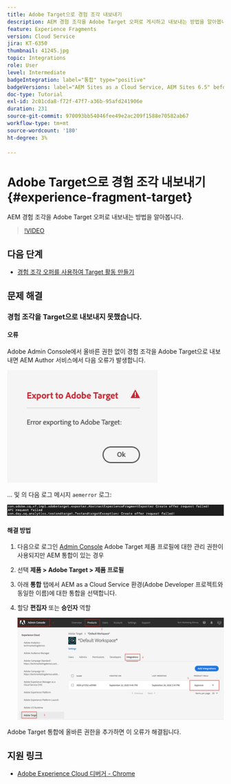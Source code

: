 ```yaml
---
title: Adobe Target으로 경험 조각 내보내기
description: AEM 경험 조각을 Adobe Target 오퍼로 게시하고 내보내는 방법을 알아봅니다.
feature: Experience Fragments
version: Cloud Service
jira: KT-6350
thumbnail: 41245.jpg
topic: Integrations
role: User
level: Intermediate
badgeIntegration: label="통합" type="positive"
badgeVersions: label="AEM Sites as a Cloud Service, AEM Sites 6.5" before-title="false"
doc-type: Tutorial
exl-id: 2c01cda8-f72f-47f7-a36b-95afd241906e
duration: 231
source-git-commit: 970093bb54046fee49e2ac209f1588e70582ab67
workflow-type: tm+mt
source-wordcount: '180'
ht-degree: 3%

---
```


# Adobe Target으로 경험 조각 내보내기 {#experience-fragment-target}

AEM 경험 조각을 Adobe Target 오퍼로 내보내는 방법을 알아봅니다.

>[!VIDEO](https://video.tv.adobe.com/v/41245?quality=12&learn=on)

## 다음 단계

+ [경험 조각 오퍼를 사용하여 Target 활동 만들기](./create-target-activity.md)

## 문제 해결

### 경험 조각을 Target으로 내보내지 못했습니다.

#### 오류

Adobe Admin Console에서 올바른 권한 없이 경험 조각을 Adobe Target으로 내보내면 AEM Author 서비스에서 다음 오류가 발생합니다.

![Target API UI 오류](assets/error-target-offer.png)

... 및 의 다음 로그 메시지 `aemerror` 로그:

![Target API 콘솔 오류](assets/target-console-error.png)

#### 해결 방법

1. 다음으로 로그인 [Admin Console](https://adminconsole.adobe.com/) Adobe Target 제품 프로필에 대한 관리 권한이 사용되지만 AEM 통합이 있는 경우
2. 선택 __제품 > Adobe Target > 제품 프로필__
3. 아래 __통합__ 탭에서 AEM as a Cloud Service 환경(Adobe Developer 프로젝트와 동일한 이름)에 대한 통합을 선택합니다.
4. 할당 __편집자__ 또는 __승인자__ 역할

   ![Target API 오류](assets/target-permissions.png)

Adobe Target 통합에 올바른 권한을 추가하면 이 오류가 해결됩니다.

## 지원 링크

+ [Adobe Experience Cloud 디버거 - Chrome](https://chrome.google.com/webstore/detail/adobe-experience-platform/bfnnokhpnncpkdmbokanobigaccjkpob)
